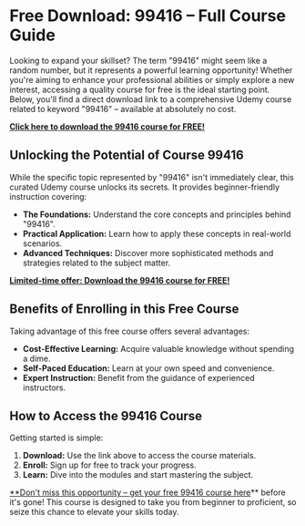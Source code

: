 # Free Download: 99416 – Full Course Guide

Looking to expand your skillset? The term "99416" might seem like a random number, but it represents a powerful learning opportunity! Whether you're aiming to enhance your professional abilities or simply explore a new interest, accessing a quality course for free is the ideal starting point. Below, you'll find a direct download link to a comprehensive Udemy course related to keyword "99416" – available at absolutely no cost.

[**Click here to download the 99416 course for FREE!**](https://udemywork.com/99416)

## Unlocking the Potential of Course 99416

While the specific topic represented by "99416" isn't immediately clear, this curated Udemy course unlocks its secrets. It provides beginner-friendly instruction covering:

*   **The Foundations:** Understand the core concepts and principles behind "99416".
*   **Practical Application:** Learn how to apply these concepts in real-world scenarios.
*   **Advanced Techniques:** Discover more sophisticated methods and strategies related to the subject matter.

[**Limited-time offer: Download the 99416 course for FREE!**](https://udemywork.com/99416)

## Benefits of Enrolling in this Free Course

Taking advantage of this free course offers several advantages:

*   **Cost-Effective Learning:** Acquire valuable knowledge without spending a dime.
*   **Self-Paced Education:** Learn at your own speed and convenience.
*   **Expert Instruction:** Benefit from the guidance of experienced instructors.

## How to Access the 99416 Course

Getting started is simple:

1.  **Download:** Use the link above to access the course materials.
2.  **Enroll:** Sign up for free to track your progress.
3.  **Learn:** Dive into the modules and start mastering the subject.

[**Don't miss this opportunity – get your free 99416 course here](https://udemywork.com/99416)** before it's gone! This course is designed to take you from beginner to proficient, so seize this chance to elevate your skills today.

